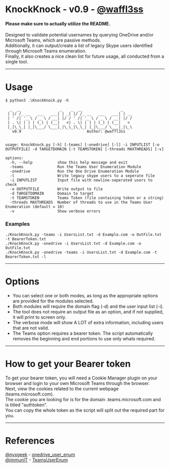 # KnockKnock - v0.9 - [@waffl3ss](https://github.com/waffl3ss)

#### Please make sure to actually utilize the README. 

Designed to validate potential usernames by querying OneDrive and/or Microsoft Teams, which are passive methods.  
Additionally, it can output/create a list of legacy Skype users identified through Microsoft Teams enumeration.  
Finally, it also creates a nice clean list for future usage, all conducted from a single tool.  

------------------------------------------------------------------------------------

# Usage

```
$ python3 .\KnockKnock.py -h

  _  __                 _    _  __                 _
 | |/ /_ __   ___   ___| | _| |/ /_ __   ___   ___| | __
 | ' /| '_ \ / _ \ / __| |/ / ' /| '_ \ / _ \ / __| |/ /
 | . \| | | | (_) | (__|   <| . \| | | | (_) | (__|   <
 |_|\_\_| |_|\___/ \___|_|\_\_|\_\_| |_|\___/ \___|_|\_\
   v0.9                             Author: @waffl3ss


usage: KnockKnock.py [-h] [-teams] [-onedrive] [-l] -i INPUTLIST [-o OUTPUTFILE] -d TARGETDOMAIN [-t TEAMSTOKEN] [-threads MAXTHREADS] [-v]

options:
  -h, --help           show this help message and exit
  -teams               Run the Teams User Enumeration Module
  -onedrive            Run the One Drive Enumeration Module
  -l                   Write legacy skype users to a seperate file
  -i INPUTLIST         Input file with newline-seperated users to check
  -o OUTPUTFILE        Write output to file
  -d TARGETDOMAIN      Domain to target
  -t TEAMSTOKEN        Teams Token (file containing token or a string)
  -threads MAXTHREADS  Number of threads to use in the Teams User Enumeration (default = 10)
  -v                   Show verbose errors

```
### Examples

```
./KnockKnock.py -teams -i UsersList.txt -d Example.com -o OutFile.txt -t BearerToken.txt
./KnockKnock.py -onedrive -i UsersList.txt -d Example.com -o OutFile.txt
./KnockKnock.py -onedrive -teams -i UsersList.txt -d Example.com -t BearerToken.txt -l
```

------------------------------------------------------------------------------------
# Options

 - You can select one or both modes, as long as the appropriate options are provided for the modules selected.  
 - Both modules will require the domain flag (-d) and the user input list (-i).  
 - The tool does not require an output file as an option, and if not supplied, it will print to screen only.  
 - The verbose mode will show A LOT of extra information, including users that are not valid.  
 - The Teams option requires a bearer token. The script automatically removes the beginning and end portions to use only whats required.  

------------------------------------------------------------------------------------
# How to get your Bearer token

To get your bearer token, you will need a Cookie Manager plugin on your browser and login to your own Microsoft Teams through the browser.  
Next, view the cookies related to the current webpage (teams.microsoft.com).  
The cookie you are looking for is for the domain .teams.microsoft.com and is titled "authtoken".  
You can copy the whole token as the script will split out the required part for you.  

------------------------------------------------------------------------------------
# References

[@nyxgeek](https://github.com/nyxgeek) - [onedrive_user_enum](https://github.com/nyxgeek/onedrive_user_enum)  
[@immunIT](https://github.com/immunIT) - [TeamsUserEnum](https://github.com/immunIT/TeamsUserEnum)  
